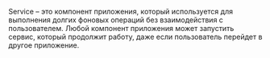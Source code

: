 Service – это компонент приложения, который используется для выполнения долгих фоновых операций без взаимодействия с пользователем. 
Любой компонент приложения может запустить сервис, который продолжит работу, даже если пользователь перейдет в другое приложение.